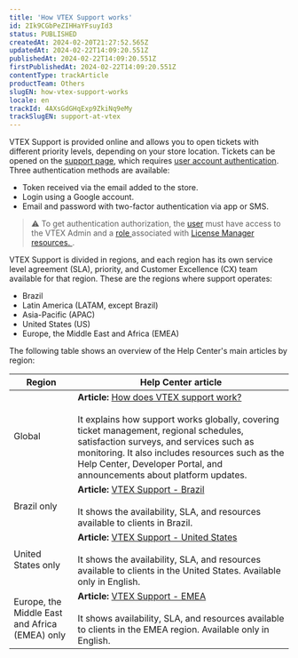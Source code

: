 ```yaml
---
title: 'How VTEX Support works'
id: 2Ik9CGbPeZIHHaYFsuyId3
status: PUBLISHED
createdAt: 2024-02-20T21:27:52.565Z
updatedAt: 2024-02-22T14:09:20.551Z
publishedAt: 2024-02-22T14:09:20.551Z
firstPublishedAt: 2024-02-22T14:09:20.551Z
contentType: trackArticle
productTeam: Others
slugEN: how-vtex-support-works
locale: en
trackId: 4AXsGdGHqExp9ZkiNq9eMy
trackSlugEN: support-at-vtex
---
```


VTEX Support is provided online and allows you to open tickets with different priority levels, depending on your store location. Tickets can be opened on the [support page](https://help.vtex.com/en/support), which requires [user account authentication](https://help.vtex.com/en/tracks/vtex-store-overview--eSDNk26pdvemF3XKM0nK9/4EPwTXx5oFdSG1dA3zIchz#setting-roles-and-permissions-for-users). Three authentication methods are available:

- Token received via the email added to the store.
- Login using a Google account.
- Email and password with two-factor authentication via app or SMS.

>⚠️ To get authentication authorization, the [user](https://help.vtex.com/en/tutorial/managing-users--tutorials_512) must have access to the VTEX Admin and a [role ](https://help.vtex.com/en/tutorial/roles--7HKK5Uau2H6wxE1rH5oRbc)
>  associated with [License Manager resources. ](https://help.vtex.com/en/tutorial/license-manager-resources--3q6ztrC8YynQf6rdc6euk3).

VTEX Support is divided in regions, and each region has its own service level agreement (SLA), priority, and Customer Excellence (CX) team available for that region. These are the regions where support operates:

- Brazil
- Latin America (LATAM, except Brazil)
- Asia-Pacific (APAC)
- United States (US)
- Europe, the Middle East and Africa (EMEA)

The following table shows an overview of the Help Center's main articles by region:

| **Region**        | **Help Center article**     |
|-------------------|-----------------------------|
| Global            | **Article:** [How does VTEX support work?](https://help.vtex.com/en/faq/how-does-vtex-support-work--3kACEfni4m8Yxa1vnf2ebe)<br><br>  It explains how support works globally, covering ticket management, regional schedules, satisfaction surveys, and services such as monitoring. It also includes resources such as the Help Center, Developer Portal, and announcements about platform updates. |
| Brazil only       | **Article:** [VTEX Support - Brazil](https://help.vtex.com/pt/faq/suporte-vtex-brasil--5q861sTw1n7H2BENOu7ls9)<br><br>  It shows the availability, SLA, and resources available to clients in Brazil. |
| United States only | **Article:** [VTEX Support - United States](https://help.vtex.com/en/faq/vtex-support-united-states--Bm45YFp68QRe1Z5r2oa07)<br><br>  It shows the availability, SLA, and resources available to clients in the United States. Available only in English. |
| Europe, the Middle East and Africa (EMEA) only | **Article:** [VTEX Support - EMEA](https://help.vtex.com/en/faq/suporte-vtex-emea--5ePu2qkCfmE0IEKDFKg53F)<br><br>  It shows availability, SLA, and resources available to clients in the EMEA region. Available only in English. |
